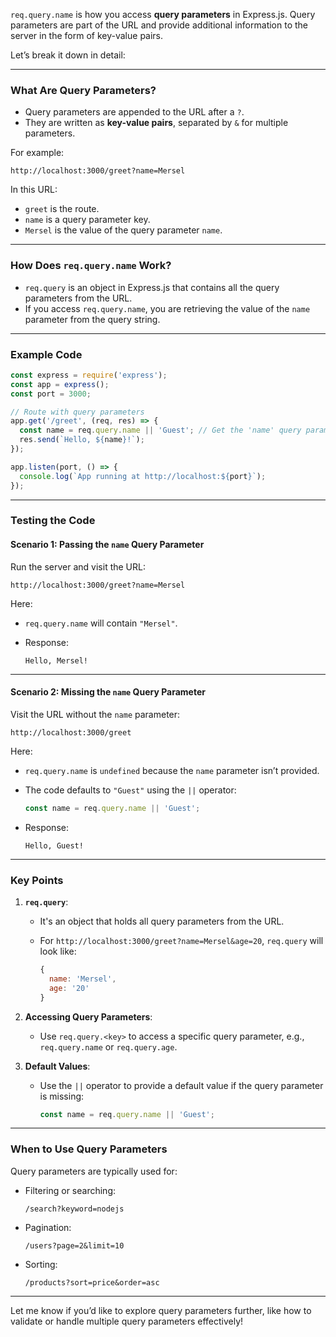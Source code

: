 `req.query.name` is how you access **query parameters** in Express.js. Query parameters are part of the URL and provide additional information to the server in the form of key-value pairs.

Let’s break it down in detail:

---

### **What Are Query Parameters?**

- Query parameters are appended to the URL after a `?`.
- They are written as **key-value pairs**, separated by `&` for multiple parameters.

For example:

```
http://localhost:3000/greet?name=Mersel
```

In this URL:

- `greet` is the route.
- `name` is a query parameter key.
- `Mersel` is the value of the query parameter `name`.

---

### **How Does `req.query.name` Work?**

- `req.query` is an object in Express.js that contains all the query parameters from the URL.
- If you access `req.query.name`, you are retrieving the value of the `name` parameter from the query string.

---

### **Example Code**

```javascript
const express = require('express');
const app = express();
const port = 3000;

// Route with query parameters
app.get('/greet', (req, res) => {
  const name = req.query.name || 'Guest'; // Get the 'name' query parameter, default to 'Guest' if it's not provided
  res.send(`Hello, ${name}!`);
});

app.listen(port, () => {
  console.log(`App running at http://localhost:${port}`);
});
```

---

### **Testing the Code**

#### **Scenario 1: Passing the `name` Query Parameter**

Run the server and visit the URL:

```
http://localhost:3000/greet?name=Mersel
```

Here:

- `req.query.name` will contain `"Mersel"`.
- Response:
    
    ```
    Hello, Mersel!
    ```
    

---

#### **Scenario 2: Missing the `name` Query Parameter**

Visit the URL without the `name` parameter:

```
http://localhost:3000/greet
```

Here:

- `req.query.name` is `undefined` because the `name` parameter isn’t provided.
- The code defaults to `"Guest"` using the `||` operator:
    
    ```javascript
    const name = req.query.name || 'Guest';
    ```
    
- Response:
    
    ```
    Hello, Guest!
    ```
    

---

### **Key Points**

1. **`req.query`**:
    
    - It's an object that holds all query parameters from the URL.
    - For `http://localhost:3000/greet?name=Mersel&age=20`, `req.query` will look like:
        
        ```javascript
        {
          name: 'Mersel',
          age: '20'
        }
        ```
        
2. **Accessing Query Parameters**:
    
    - Use `req.query.<key>` to access a specific query parameter, e.g., `req.query.name` or `req.query.age`.
3. **Default Values**:
    
    - Use the `||` operator to provide a default value if the query parameter is missing:
        
        ```javascript
        const name = req.query.name || 'Guest';
        ```
        

---

### **When to Use Query Parameters**

Query parameters are typically used for:

- Filtering or searching:
    
    ```
    /search?keyword=nodejs
    ```
    
- Pagination:
    
    ```
    /users?page=2&limit=10
    ```
    
- Sorting:
    
    ```
    /products?sort=price&order=asc
    ```
    

---

Let me know if you’d like to explore query parameters further, like how to validate or handle multiple query parameters effectively!